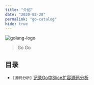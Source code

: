 ```yaml
---
title: "介绍"
date: "2020-02-28"
permalink: "go-catalog"
hide: true
---
```


![golang-logo](https://media.zenghr.cn/blog/img/20200228/czqA5JcN1oY8.png?imageslim)

> Go Go

## 目录
- `[源码分析]` [记录Go中Slice扩容源码分析](/passages/2020-02-28-golang-slice-analysis.html)